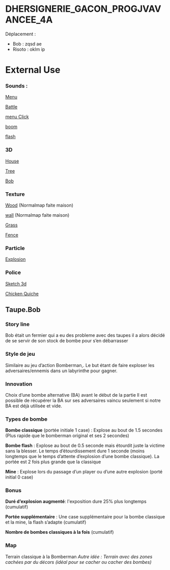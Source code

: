 # DHERSIGNERIE_GACON_PROGJVAVANCEE_4A
Déplacement : 
- Bob : zqsd ae
- Risoto : oklm ip

# External Use
### Sounds :
[Menu](https://assetstore.unity.com/packages/audio/music/toon-adventure-soundtrack-60684)

[Battle](https://assetstore.unity.com/packages/audio/music/toon-battle-soundtrack-60676)

[menu Click](https://freesound.org/people/InspectorJ/sounds/411493/)

[boom](https://freesound.org/people/ryansnook/sounds/110113/)

[flash](https://freesound.org/people/FlashTrauma/sounds/398274/)


### 3D 
[House](https://assetstore.unity.com/packages/3d/environments/fantasy/low-poly-rts-house-17748)

[Tree](https://assetstore.unity.com/packages/3d/vegetation/trees/low-poly-tree-pack-57866)

[Bob](https://assetstore.unity.com/packages/3d/characters/easy-primitive-people-161846)

### Texture

[Wood](https://www.freepik.com/vectors/background) (Normalmap faite maison)

[wall](https://www.blendswap.com/blend/12461) (Normalmap faite maison)

[Grass](https://assetstore.unity.com/packages/2d/textures-materials/floors/hand-painted-grass-texture-78552)

[Fence](https://assetstore.unity.com/packages/2d/textures-materials/floors/hand-painted-stone-texture-73949)

### Particle

[Explosion](https://assetstore.unity.com/packages/vfx/particles/fire-explosions/explosive-toon-vfx-texture-free-11117)

### Police

[Sketch 3d](https://www.dafont.com/fr/sketch-3d.font)

[Chicken Quiche](https://www.dafont.com/chicken-quiche.font)


## Taupe.Bob

### Story line  
Bob était un fermier qui a eu des probleme avec des taupes il a alors décidé de se servir de son stock de bombe pour s’en débarrasser

### Style de jeu
Similaire au jeu d’action Bomberman,. Le but étant de faire exploser les adversaires/ennemis dans un labyrinthe pour gagner.

### Innovation
Choix d’une bombe alternative (BA) avant le début de la partie
Il est possible de récupérer la BA sur ses adversaires vaincu seulement si notre BA est déjà utilisée et vide.


### Types de bombe
**Bombe classique** (portée initiale 1 case) : Explose au bout de 1.5 secondes (Plus rapide que le bomberman original et ses 2 secondes)

**Bombe flash** : Explose au bout de 0.5 seconde mais étourdit juste la victime sans la blesser. Le temps d’étourdissement dure 1 seconde (moins longtemps que le temps d’attente d’explosion d’une bombe classique). La portée est 2 fois plus grande que la classique

**Mine** : Explose lors du passage d’un player ou d’une autre explosion (porté initial 0 case)


### Bonus 
**Duré d’explosion augmenté**: l'exposition dure 25% plus longtemps (cumulatif) 

**Portée supplémentaire** : Une case supplémentaire pour la bombe classique et la mine, la flash s’adapte (cumulatif) 

**Nombre de bombes classiques à la fois** (cumulatif) 


### Map
Terrain classique à la Bomberman
*Autre idée : Terrain avec des zones cachées par du décors (idéal pour se cacher ou cacher des bombes)*
